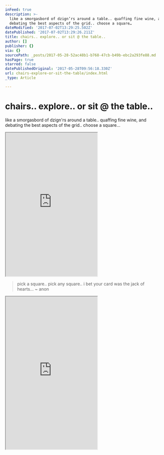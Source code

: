 ```yaml
---
inFeed: true
description: >-
  like a smorgasbord of dzign’rs around a table.. quaffing fine wine, and
  debating the best aspects of the grid.. choose a square…
dateModified: '2017-07-02T13:29:25.502Z'
datePublished: '2017-07-02T13:29:26.211Z'
title: chairs.. explore.. or sit @ the table..
author: []
publisher: {}
via: {}
sourcePath: _posts/2017-05-28-52ac48b1-b768-47cb-b49b-ebc2a293fe88.md
hasPage: true
starred: false
datePublishedOriginal: '2017-05-28T09:56:18.330Z'
url: chairs-explore-or-sit-the-table/index.html
_type: Article

---
```

# chairs.. explore.. or sit @ the table..

like a smorgasbord of dzign'rs around a table.. quaffing fine wine, and debating the best aspects of the grid.. choose a square...

<iframe src="https://the-grid.github.io/ed-userhtml/?g=eJytVeFumzAQ_s9TeJkmNmlA2jSVRkj-7BH2ANMBB1xjMLIvIdm0d58NNKNTp3YN_oHs8935-747m8TwWeLOCzPVMFCDWvz0hB2tMsSkmlholMB0xE1vz8m0Es6xYEjlaOso5yoW91-W7Wnj_fK8sAQpUZ9fyDXG3a76OGcppAKOJRY85KEaSuyzqBYyYnvujfO8oEilyvbO8neuCqmseGJgDc0jjHBtBILpYaSQ7QvIMDiSoZRkf0hFeY7NgKG2czmA-FeOC7ilW_2hC6lR8sC9D6s2FuvlBzd3BC-LPmmhdB0PU6sQfgzs5mfhvp-cT1Cb4CW_qfBxpY62lM_ptwxXm-dcJzSnWjtPxhP3G06rUqtDkweZkkrH4n1uR7Z2GEdLV9FAuLAdFRj6gTbP3VCDFvKcmtIa7tuTWN06q0segKTS6nUpfBINfZlk2DDqnZfkdBSZBGO2i0urLnbek42RkTW7XkpAVBqLrV8xt3EUdV0Xckds89luryOusNSU-7aTdYm89b-nEpq976ITqkthdLZdTILTlCDtQ43KCGQd3YRtUy4ej-_F7g-fghp0HTE93XLUFzuLQ3CHyEaoQohaSXlOIus20phOwSoxrP-PtwUM0qgCeurXUL6dg_LDwbAA8aAOusGz4EofxDf1FaQ4-5ZLGL7I_-1lp0yi0nBzjQirOUQYgQjTIuzNu7lL_oQz5JhdQ_huFsIOhdBQ2x_HK_i-na671gxybx_Lw1XNvp7rfqfKGH-85XMRNyNsagxDaWW9lDq8qtb3s9XaN-JI2LlnzYnQKS3zV7T5IEI0Pv2_AY39t5g" height="470" style=""></iframe>

> pick a square.. pick any square.. i bet your card was the jack of hearts... ~ anon

<iframe src="https://the-grid.github.io/ed-userhtml/?g=eJxNkUFPAjEQhe_8imZNZDeBVk08CCwHEmO8cPJmjCntFApsu-kMi6vxvzvLQvDW6Xt5M_PNDKndw3xWAWlRp1hDorbM3GqibeUDZsLEQBCozDZENU6UOh6P0mkDqxh30sRKeW3BZGo-U33YYGZ9I7ztYsYpRspY4i8W0CRf0zx3h2DIx5DbkcARewvxMxCi0UlsuXZbFKWwcg30vIeK2-OifdPrpa4gx-L97mPKbu9E_t-zaF9tzlGFSECHFDrPOcgk0ARnHydMWZDesuZtb5OYDJeZUrxwAEPXHQOQgvD5slBod3KLN19uVe3L-9sGEvISZfMgn7IuhueWtU7cYxktSObHOBfgYoL8vFcxHfzmNppDN8lIDHsiQ35d-o23yH2GRTFloD2vnqjZa8QTVKZ-gpIJq0mPNwnc9T60gXXyVmqv7Ldfh7MpHKo6InHA4-UefxfGqp4" height="500" style=""></iframe>